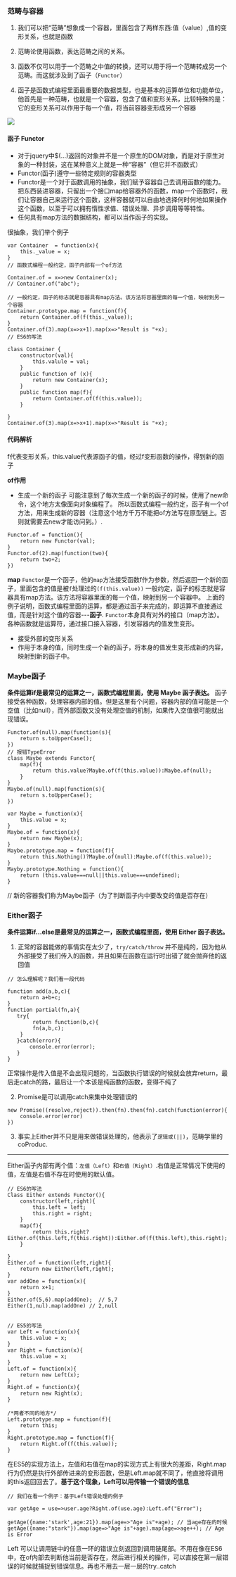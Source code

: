 ### 范畴与容器

1. 我们可以把“范畴”想象成一个容器，里面包含了两样东西:值（value）,值的变形关系，也就是函数

2. 范畴论使用函数，表达范畴之间的关系。

3. 函数不仅可以用于一个范畴之中值的转换，还可以用于将一个范畴转成另一个范畴。而这就涉及到了函子（`Functor`）

4. 函子是函数式编程里面最重要的数据类型，也是基本的运算单位和功能单位，他首先是一种范畴，也就是一个容器，包含了值和变形关系，比较特殊的是：它的变形关系可以作用于每一个值，将当前容器变形成另一个容器

![](https://github.com/4lQuiorrA/FE_Journey/blob/master/image/js/fanchou.png)

#### 函子 Functor
- 对于jquery中$(...)返回的对象并不是一个原生的DOM对象，而是对于原生对象的一种封装，这在某种意义上就是一种“容器”（但它并不函数式）
- Functor(函子)遵守一些特定规则的容器类型
- Functor是一个对于函数调用的抽象，我们赋予容器自己去调用函数的能力。把东西装进容器，只留出一个接口map给容器外的函数，map一个函数时，我们让容器自己来运行这个函数，这样容器就可以自由地选择何时何地如果操作这个函数，以至于可以拥有惰性求值、错误处理、异步调用等等特性。
- 任何具有map方法的数据结构，都可以当作函子的实现。

很抽象，我们举个例子
```
var Container  = function(x){
    this._value = x;
}
// 函数式编程一般约定，函子内部有一个of方法

Container.of = x=>new Container(x);
// Container.of("abc");

// 一般约定，函子的标志就是容器具有map方法。该方法将容器里面的每一个值，映射到另一个容器
Container.prototype.map = function(f){
    return Container.of(f(this._value));
}
Container.of(3).map(x=>x+1).map(x=>"Result is "+x);
// ES6的写法

class Container {
    constructor(val){
        this.valule = val;
    }
    public function of (x){
        return new Container(x);
    }
    public function map(f){
        return Container.of(f(this.value));
    }
    
}
Container.of(3).map(x=>x+1).map(x=>"Result is "+x);

```
#### 代码解析
f代表变形关系，this.value代表源函子的值，经过f变形函数的操作，得到新的函子

**of作用**
- 生成一个新的函子
可能注意到了每次生成一个新的函子的时候，使用了new命令，这个地方太像面向对象编程了。
所以函数式编程一般约定，函子有一个of方法，用来生成新的容器（注意这个地方千万不能把of方法写在原型链上。否则就需要去new才能访问到。）.
```
Functor.of = function(){
    return new Functor(val);
}
Functor.of(2).map(function(two){
    return two+2;
})
```

**map**
`Functor`是一个函子，他的`map`方法接受函数f作为参数，然后返回一个新的函子，里面包含的值是被`f`处理过的`(f(this.value))`
一般约定，函子的标志就是容器具有map方法。该方法将容器里面的每一个值，映射到另一个容器中。
上面的例子说明，函数式编程里面的运算，都是通过函子来完成的，即运算不直接通过值，而是针对这个值的容器---**函子**. `Functor`本身具有对外的接口（map方法）。各种函数就是运算符，通过接口接入容器，引发容器内的值发生变形。

- 接受外部的变形关系
- 作用于本身的值，同时生成一个新的函子，将本身的值发生变形成新的内容，映射到新的函子中。


### Maybe函子
**条件运算if是最常见的运算之一，函数式编程里面，使用 Maybe 函子表达。**
函子接受各种函数，处理容器内部的值。但是这里有个问题，容器内部的值可能是一个空值（比如null），而外部函数又没有处理空值的机制，如果传入空值很可能就出现错误。


```
Functor.of(null).map(function(s){
    return s.toUpperCase();
})
// 报错TypeError
class Maybe extends Functor{
    map(f){
        return this.value?Maybe.of(f(this.value)):Maybe.of(null);
    }
}
Maybe.of(null).map(function(s){
    return s.toUpperCase();
})

```

```
var Maybe = function(x){
    this.value = x;
}
Maybe.of = function(x){
    return new Maybe(x);
}
Maybe.prototype.map = function(f){
    return this.Nothing()?Maybe.of(null):Maybe.of(f(this.value));
}
Mayby.prototype.Nothing = function(){
    return (this.value===null||this.value===undefined);
} 
```
// 新的容器我们称为Maybe函子（为了判断函子内中要改变的值是否存在）


### Either函子

**条件运算if...else是最常见的运算之一，函数式编程里面，使用 Either 函子表达。**
1. 正常的容器能做的事情实在太少了，`try/catch/throw` 并不是纯的，因为他从外部接受了我们传入的函数，并且如果在函数在运行时出错了就会抛弃他的返回值

```
// 怎么理解呢？我们看一段代码

function add(a,b,c){
    return a+b+c;
}
function partial(fn,a){
   try{
        return function(b,c){
        fn(a,b,c);
    }
   }catch(error){
       console.error(error);
   }
}
```
正常操作是传入值是不会出现问题的，当函数执行错误的时候就会放弃return，最后走catch的路，最后让一个本该是纯函数的函数，变得不纯了

2. Promise是可以调用catch来集中处理错误的

```
new Promise((resolve,reject)).then(fn).then(fn).catch(function(error){
    console.error(error)
})
```

3. 事实上Either并不只是用来做错误处理的，他表示了`逻辑或(||)`，范畴学里的coProduc.

---

Either函子内部有两个值：`左值（Left）`和`右值（Right）`.右值是正常情况下使用的值，左值是右值不存在时使用的默认值。

```
// ES6的写法
Class Either extends Functor(){
    constructor(left,right){
        this.left = left;
        this.right = right;
    }
    map(f){
        return this.right?Either.of(this.left,f(this.right)):Either.of(f(this.left),this.right);
    }
    
}
Either.of = function(left,right){
    return new Either(left,right);
}
var addOne = function(x){
    return x+1;
}
Either.of(5,6).map(addOne);  // 5,7
Either(1,nul).map(addOne) // 2,null


```

```
// ES5的写法
var Left = function(x){
    this.value = x;
}
var Right = function(x){
    this.value = x;
}
Left.of = function(x){
    return new Left(x);
}
Right.of = function(x){
    return new Right(x);
}

/*两者不同的地方*/
Left.prototype.map = function(f){
    return this;
}
Right.prototype.map = function(f){
    return Right.of(f(this.value));
}
```
在ES5的实现方法上，左值和右值在map的实现方式上有很大的差距，Right.map行为仍然是执行外部传进来的变形函数，但是Left.map就不同了，他直接将调用的this返回回去了。**基于这个现象，Left可以用传输一个错误的信息**

```
// 我们在看一个例子：基于Left错误处理的例子

var getAge = use=>user.age?Right.of(use.age):Left.of("Error");

getAge({name:'stark',age:21}).map(age=>"Age is"+age); // 当age存在的时候
getAge({name:"stark"}).map(age=>"Age is"+age).map(age=>age++); // Age is Error

```
Left 可以让调用链中的任意一环的错误立刻返回到调用链尾部。不用在像在ES6中，在of内部去判断他当前是否存在，然后进行相关的操作，可以直接在第一层错误的时候就捕捉到错误信息。再也不用去一层一层的try..catch




